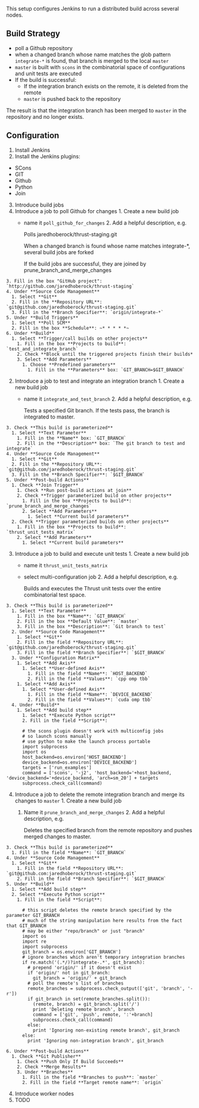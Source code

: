 This setup configures Jenkins to run a distributed build across several nodes.

Build Strategy
--------------
  * poll a Github repository
  * when a changed branch whose name matches the glob pattern `integrate-*` is found, that branch is merged to the local `master`
  * `master` is built with `scons` in the combinatorial space of configurations and unit tests are executed
  * If the build is successful:
    * If the integration branch exists on the remote, it is deleted from the remote
    * `master` is pushed back to the repository

The result is that the integration branch has been merged to `master` in the repository and no longer exists.

Configuration
-------------

1. Install Jenkins
2. Install the Jenkins plugins: 
  * SCons
  * GIT
  * Github
  * Python
  * Join
3. Introduce build jobs
  1. Introduce a job to poll Github for changes
    1. Create a new build job
      * name it `poll_github_for_changes`
    2. Add a helpful description, e.g.
  
          Polls jaredhoberock/thrust-staging.git
  
          When a changed branch is found whose name matches integrate-*, several build jobs are forked
  
          If the build jobs are successful, they are joined by prune_branch_and_merge_changes
  
    3. Fill in the box "GitHub project": `http://github.com/jaredhoberock/thrust-staging`
    4. Under **Source Code Management**
      1. Select **Git**
      2. Fill in the **Repository URL**: `git@github.com/jaredhoberock/thrust-staging.git`
      3. Fill in the **Branch Specifier**: `origin/integrate-*`
    5. Under **Build Triggers**
      1. Select **Poll SCM**
      2. Fill in the box **Schedule**: ~* * * * *~
    6. Under **Build**
      1. Select **Trigger/call builds on other projects**
        1. Fill in the box **Projects to build**: `test_and_integrate_branch`
        2. Check **Block until the triggered projects finish their builds*
        3. Select **Add Parameters**
          1. Choose **Predefined parameters**
            1. Fill in the **Parameters** box: `GIT_BRANCH=$GIT_BRANCH`
  2. Introduce a job to test and integrate an integration branch
    1. Create a new build job
      * name it `integrate_and_test_branch`
    2. Add a helpful description, e.g.
  
        Tests a specified Git branch. If the tests pass, the branch is integrated to master.
  
    3. Check **This build is parameterized**
      1. Select **Text Parameter**
        1. Fill in the **Name** box: `GIT_BRANCH`
        2. Fill in the **Description** box: `The git branch to test and integrate`
    4. Under **Source Code Management**
      1. Select **Git**
      2. Fill in the **Repository URL**: `git@github.com/jaredhoberock/thrust-staging.git`
      3. Fill in the **Branch Specifier**: `$GIT_BRANCH`
    5. Under **Post-build Actions**
      1. Check **Join Trigger**
        1. Check **Run post-build actions at join**
        2. Check **Trigger parameterized build on other projects**
          1. Fill in the box **Projects to build**: `prune_branch_and_merge_changes`
          2. Select **Add Parameters**
            1. Select **Current build parameters**
      2. Check **Trigger parameterized builds on other projects**
        1. Fill in the box **Projects to build**: `thrust_unit_tests_matrix`
        2. Select **Add Parameters**
          1. Select **Current build parameters**
  3. Introduce a job to build and execute unit tests
    1. Create a new build job
      * name it `thrust_unit_tests_matrix`
      * select multi-configuration job
    2. Add a helpful description, e.g.
  
          Builds and executes the Thrust unit tests over the entire combinatorial test space.
  
    3. Check **This build is parameterized**
      1. Select **Text Parameter**
        1. Fill in the box **Name**: `GIT_BRANCH`
        2. Fill in the box **Default Value**: `master`
        3. Fill in the box **Description**: `Git branch to test`
      2. Under **Source Code Management**
        1. Select **Git**
        2. Fill in the field **Repository URL**: `git@github.com/jaredhoberock/thrust-staging.git`
        3. Fill in the field **Branch Specifier**: `$GIT_BRANCH`
      3. Under **Configuration Matrix**
        1. Select **Add Axis**
          1. Select **User-defined Axis**
            1. Fill in the field **Name**: `HOST_BACKEND`
            2. Fill in the field **Values**: `cpp omp tbb`
        1. Select **Add Axis**
          1. Select **User-defined Axis**
            1. Fill in the field **Name**: `DEVICE_BACKEND`
            2. Fill in the field **Values**: `cuda omp tbb`
      4. Under **Build**
        1. Select **Add build step**
          1. Select **Execute Python script**
          2. Fill in the field **Script**:
  
          # the scons plugin doesn't work with multiconfig jobs
          # so launch scons manually
          # use python to make the launch process portable
          import subprocess
          import os
          host_backend=os.environ['HOST_BACKEND']
          device_backend=os.environ['DEVICE_BACKEND']
          targets = ['run_examples']
          command = ['scons', '-j2', 'host_backend='+host_backend, 'device_backend='+device_backend, 'arch=sm_20'] + targets
          subprocess.check_call(command)
  
  4. Introduce a job to delete the remote integration branch and merge its changes to `master`
    1. Create a new build job
      1. Name it `prune_branch_and_merge_changes`
    2. Add a helpful description, e.g.
  
          Deletes the specified branch from the remote repository and pushes merged changes to master.
  
    3. Check **This build is parameterized**
      1. Fill in the field **Name**: `GIT_BRANCH`
    4. Under **Source Code Management**
      1. Select **Git**
        1. Fill in the field **Repository URL**: `git@github.com:jaredhoberock/thrust-staging.git`
        2. Fill in the field **Branch Specifier**: `$GIT_BRANCH`
    5. Under **Build**
      1. Select **Add build step**
      2. Select **Execute Python script**
        1. Fill in the field **Script**:
  
          # this script deletes the remote branch specified by the parameter GIT_BRANCH
          # much of the string manipulation here results from the fact that GIT_BRANCH
          # may be either "repo/branch" or just "branch"
          import os
          import re
          import subprocess
          git_branch = os.environ['GIT_BRANCH']
          # ignore branches which aren't temporary integration branches
          if re.match('(.*/)?integrate-.*', git_branch):
            # prepend 'origin/' if it doesn't exist
            if 'origin/' not in git_branch:
              git_branch = 'origin/' + git_branch
            # poll the remote's list of branches
            remote_branches = subprocess.check_output(['git', 'branch', '-r'])
            if git_branch in set(remote_branches.split()):
              (remote, branch) = git_branch.split('/')
              print 'Deleting remote branch', branch
              command = ['git', 'push', remote, ':'+branch]
              subprocess.check_call(command)
            else:
              print 'Ignoring non-existing remote branch', git_branch
          else:
            print 'Ignoring non-integration branch', git_branch
  
    6. Under **Post-build Actions**
      1. Check **Git Publisher**
        1. Check **Push Only If Build Succeeds**
        2. Check **Merge Results**
        3. Under **Branches**
          1. Fill in the field **Branches to push**: `master`
          2. Fill in the field **Target remote name**: `origin`
4. Introduce worker nodes 
  1. TODO

